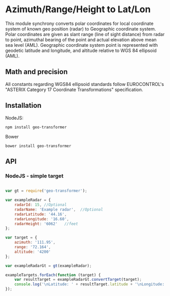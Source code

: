 # Azimuth/Range/Height to Lat/Lon

This module synchrony converts polar coordinates for local coordinate system of known geo position (radar) to
Geographic coordinate system. Polar coordinates are given as slant range (line of sight distance) from radar to point,
azimuthal bearing of the point and actual elevation above mean sea level (AML). Geographic coordinate system point is
represented with geodetic latitude and longitude, and altitude relative to WGS 84 ellipsoid (AML).

## Math and precision

All constants regarding WGS84 ellipsoid standards follow EUROCONTROL's "ASTERIX Category 17 Coordinate Transformations"
specification.

## Installation

NodeJS:

`npm install geo-transformer`

Bower

`bower install geo-transformer`

## API

### NodeJS - simple target

```javascript

var gt = require('geo-transformer');

var exampleRadar = {
    radarId: 15, //Optional
    radarName: 'Example radar',  //Optional
    radarLatitude: '44.16',
    radarLongitude: '16.60',
    radarHeight: '6062'   //feet
};

var target = {
    azimuth: '111.95',
    range: '72.164',
    altitude: '4200'
};

var exampleRadarGt = gt(exampleRadar);

exampleTargets.forEach(function (target) {
    var resultTarget = exampleRadarGt.convertTarget(target);
    console.log('\nLatitude: ' + resultTarget.latitude + '\nLongitude: ' + resultTarget.longitude + '\nAltitude: ' + resultTarget.altitude);
});

```
